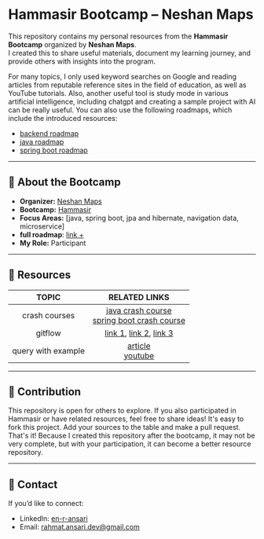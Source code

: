 # Hammasir Bootcamp – Neshan Maps

This repository contains my personal resources from the **Hammasir Bootcamp** organized by **Neshan Maps**.  
I created this to share useful materials, document my learning journey, and provide others with insights into the program. 

For many topics, I only used keyword searches on Google and reading articles from reputable reference sites in the field of education, as well as YouTube tutorials. Also, another useful tool is study mode in various artificial intelligence, including chatgpt and creating a sample project with AI can be really useful. You can also use the following roadmaps, which include the introduced resources:
- [backend roadmap](https://roadmap.sh/backend)
- [java roadmap](https://roadmap.sh/java)
- [spring boot roadmap](https://roadmap.sh/spring-boot)

---

## 📌 About the Bootcamp
- **Organizer:** [Neshan Maps](https://neshan.org/)
- **Bootcamp:** [Hammasir](https://neshan.org/life/hammasir_bootcamp/)
- **Focus Areas:** [java, spring boot, jpa and hibernate, navigation data, microservice]
- **full roadmap**: [link +](https://docs.google.com/spreadsheets/d/1P0yw116j3-e04XB8FrZn2kJ8Ic9FK_VQgqM4G--4ylM/edit?usp=sharing)
- **My Role:** Participant

---

## 📂 Resources

<div align="center">

| TOPIC | RELATED LINKS |
|:---:|:---:|
| crash courses | [java crash course](https://www.youtube.com/watch?v=GdzRzWymT4c&pp=0gcJCfwAo7VqN5tD)<br>[spring boot crash course](https://www.youtube.com/watch?v=UgX5lgv4uVM) |
| gitflow | [link 1](https://www.atlassian.com/git/tutorials/comparing-workflows/gitflow-workflow), [link 2](https://www.w3schools.com/git/), [link 3](https://www.youtube.com/watch?v=mZzmaC0pn1c) |
| query with example | [article](https://docs.spring.io/spring-data/jpa/reference/repositories/query-by-example.html)<br>[youtube](https://www.youtube.com/watch?v=NGVWHdGNbiI) |

</div>

---

## 🤝 Contribution
This repository is open for others to explore. If you also participated in Hammasir or have related resources, feel free to share ideas! It's easy to fork this project. Add your sources to the table and make a pull request. That's it! Because I created this repository after the bootcamp, it may not be very complete, but with your participation, it can become a better resource repository.

---

## 📧 Contact
If you’d like to connect:  
- LinkedIn: [en-r-ansari](https://www.linkedin.com/in/en-r-ansari/)  
- Email: [rahmat.ansari.dev@gmail.com](mailto:rahmat.ansari.dev@gmail.com)
